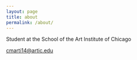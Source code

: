```yaml
---
layout: page
title: about
permalink: /about/
---
```


Student at the School of the Art Institute of Chicago

cmarti14@artic.edu